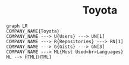 <h1 align="center">Toyota</h1>

```mermaid
graph LR
COMPANY_NAME{Toyota}
COMPANY_NAME ---> U{Users} ---> UN[1]
COMPANY_NAME ---> R{Repositories} ---> RN[1]
COMPANY_NAME ---> G{Gists} ---> GN[3]
COMPANY_NAME ---> ML{Most Used<br>Languages}
ML --> HTML[HTML]
```
